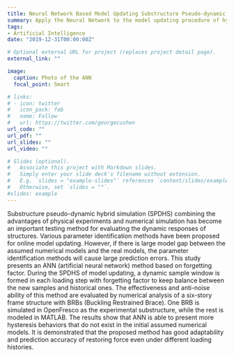 ```yaml
---
title: Neural Network Based Model Updating Substructure Pseudo-dynamic Testing Method
summary: Apply the Neural Network to the model updating procedure of hybrid test
tags:
- Artificial Intelligence
date: "2019-12-31T00:00:00Z"

# Optional external URL for project (replaces project detail page).
external_link: ""

image:
  caption: Photo of the ANN
  focal_point: Smart

# links:
# - icon: twitter
#   icon_pack: fab
#   name: Follow
#   url: https://twitter.com/georgecushen
url_code: ""
url_pdf: ""
url_slides: ""
url_video: ""

# Slides (optional).
#   Associate this project with Markdown slides.
#   Simply enter your slide deck's filename without extension.
#   E.g. `slides = "example-slides"` references `content/slides/example-slides.md`.
#   Otherwise, set `slides = ""`.
#slides: example
---
```


Substructure pseudo-dynamic hybrid simulation (SPDHS) combining the advantages of physical experiments and numerical simulation has become an important testing method for evaluating the dynamic responses of structures. Various parameter identification methods have been proposed for online model updating. However, if there is large model gap between the assumed numerical models and the real models, the parameter identification methods will cause large prediction errors. This study presents an ANN (artificial neural network) method based on forgetting factor. During the SPDHS of model updating, a dynamic sample window is formed in each loading step with forgetting factor to keep balance between the new samples and historical ones. The effectiveness and anti-noise ability of this method are evaluated by numerical analysis of a six-story frame structure with BRBs (Buckling Restrained Brace). One BRB is simulated in OpenFresco as the experimental substructure, while the rest is modeled in MATLAB. The results show that ANN is able to present more hysteresis behaviors that do not exist in the initial assumed numerical models. It is demonstrated that the proposed method has good adaptability and prediction accuracy of restoring force even under different loading histories.

